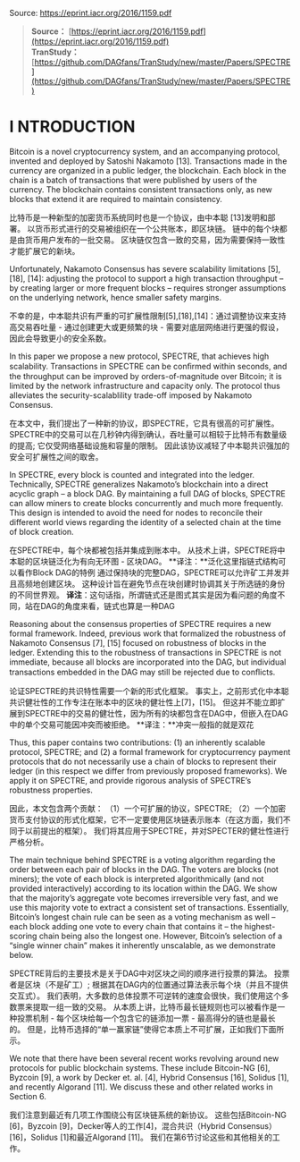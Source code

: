 Source: https://eprint.iacr.org/2016/1159.pdf
> **Source：** [https://eprint.iacr.org/2016/1159.pdf](https://eprint.iacr.org/2016/1159.pdf)  
> **TranStudy：** [https://github.com/DAGfans/TranStudy/new/master/Papers/SPECTRE](https://github.com/DAGfans/TranStudy/new/master/Papers/SPECTRE)


# I NTRODUCTION

Bitcoin is a novel cryptocurrency system, and an accompanying protocol, invented and deployed by Satoshi Nakamoto [13]. 
Transactions made in the currency are organized in a public ledger, the blockchain. 
Each block in the chain is a batch of transactions that were published by users of the currency. 
The blockchain contains consistent transactions only, as new blocks that extend it are required to maintain consistency.

比特币是一种新型的加密货币系统同时也是一个协议，由中本聪 [13]发明和部署。 
以货币形式进行的交易被组织在一个公共账本，即区块链。 
链中的每个块都是由货币用户发布的一批交易。 
区块链仅包含一致的交易，因为需要保持一致性才能扩展它的新块。

Unfortunately, Nakamoto Consensus has severe scalability limitations [5], [18], [14]: adjusting the protocol to support a high transaction throughput – by creating larger or more frequent blocks – requires stronger assumptions on the underlying network, hence smaller safety margins.

不幸的是，中本聪共识有严重的可扩展性限制[5],[18],[14]：通过调整协议来支持高交易吞吐量 - 通过创建更大或更频繁的块 - 需要对底层网络进行更强的假设，因此会导致更小的安全系数。

In this paper we propose a new protocol, SPECTRE, that achieves high scalability. 
Transactions in SPECTRE can be conﬁrmed within seconds, and the throughput can be improved by orders-of-magnitude over Bitcoin; 
it is limited by the network infrastructure and capacity only. 
The protocol thus alleviates the security-scalablility trade-off imposed by Nakamoto Consensus.

在本文中，我们提出了一种新的协议，即SPECTRE，它具有很高的可扩展性。 
SPECTRE中的交易可以在几秒钟内得到确认，吞吐量可以相较于比特币有数量级的提高; 
它仅受网络基础设施和容量的限制。 
因此该协议减轻了中本聪共识强加的安全可扩展性之间的取舍。

In SPECTRE, every block is counted and integrated into the ledger. 
Technically, SPECTRE generalizes Nakamoto’s blockchain into a direct acyclic graph – a block DAG. 
By maintaining a full DAG of blocks, SPECTRE can allow miners to create blocks concurrently and much more frequently. 
This design is intended to avoid the need for nodes to reconcile their different world views regarding the identity of a selected chain at the time of block creation.

在SPECTRE中，每个块都被包括并集成到账本中。 
从技术上讲，SPECTRE将中本聪的区块链泛化为有向无环图 - 区块DAG。 
**译注：**泛化这里指链式结构可以看作Block DAG的特例
通过保持块的完整DAG，SPECTRE可以允许矿工并发并且高频地创建区块。 
这种设计旨在避免节点在块创建时协调其关于所选链的身份的不同世界观。
**译注**：这句话指，所谓链式还是图式其实是因为看问题的角度不同，站在DAG的角度来看，链式也算是一种DAG

Reasoning about the consensus properties of SPECTRE requires a new formal framework. 
Indeed, previous work that formalized the robustness of Nakamoto Consensus [7], [15] focused on robustness of blocks in the ledger. 
Extending this to the robustness of transactions in SPECTRE is not immediate, because all blocks are incorporated into the DAG, but individual transactions embedded in the DAG may still be rejected due to conﬂicts.

论证SPECTRE的共识特性需要一个新的形式化框架。 
事实上，之前形式化中本聪共识健壮性的工作专注在账本中的区块的健壮性上[7]，[15]。 
但这并不能立即扩展到SPECTRE中的交易的健壮性，因为所有的块都包含在DAG中，但嵌入在DAG中的单个交易可能因冲突而被拒绝。
**译注：**冲突一般指的就是双花

Thus, this paper contains two contributions: 
(1) an inherently scalable protocol, SPECTRE; 
and (2) a formal framework for cryptocurrency payment protocols that do not necessarily use a chain of blocks to represent their ledger (in this respect we differ from previously proposed frameworks). 
We apply it on SPECTRE, and provide rigorous analysis of SPECTRE’s robustness properties.

因此，本文包含两个贡献：
（1）一个可扩展的协议，SPECTRE; 
（2）一个加密货币支付协议的形式化框架，它不一定要使用区块链表示账本（在这方面，我们不同于以前提出的框架）。 
我们将其应用于SPECTRE，并对SPECTER的健壮性进行严格分析。

The main technique behind SPECTRE is a voting algorithm regarding the order between each pair of blocks in the DAG. 
The voters are blocks (not miners); 
the vote of each block is interpreted algorithmically (and not provided interactively) according to its location within the DAG. 
We show that the majority’s aggregate vote becomes irreversible very fast, and we use this majority vote to extract a consistent set of transactions. 
Essentially, Bitcoin’s longest chain rule can be seen as a voting mechanism as well – each block adding one vote to every chain that contains it – the highest-scoring chain being also the longest one. 
However, Bitcoin’s selection of a “single winner chain” makes it inherently unscalable, as we demonstrate below.

SPECTRE背后的主要技术是关于DAG中对区块之间的顺序进行投票的算法。 
投票者是区块（不是矿工）; 
根据其在DAG内的位置通过算法表示每个块（并且不提供交互式）。 
我们表明，大多数的总体投票不可逆转的速度会很快，我们使用这个多数票来提取一组一致的交易。 
从本质上讲，比特币最长链规则也可以被看作是一种投票机制 - 每个区块给每一个包含它的链添加一票 - 最高得分的链也是最长的。 
但是，比特币选择的“单一赢家链”使得它本质上不可扩展，正如我们下面所示。

We note that there have been several recent works revolving around new protocols for public blockchain systems. 
These include Bitcoin-NG [6], Byzcoin [9], a work by Decker et. al. [4], Hybrid Consensus [16], Solidus [1], and recently Algorand [11]. 
We discuss these and other related works in Section 6.

我们注意到最近有几项工作围绕公有区块链系统的新协议。 
这些包括Bitcoin-NG [6]，Byzcoin [9]，Decker等人的工作[4]，混合共识（Hybrid Consensus）[16]，Solidus [1]和最近Algorand [11]。 
我们在第6节讨论这些和其他相关的工作。
